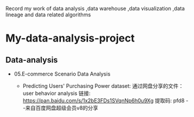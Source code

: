Record my work of data analysis ,data warehouse ,data visualization ,data lineage and data related algorithms
# My-data-analysis-project
## Data-analysis
- 05.E-commerce Scenario Data Analysis

  - Predicting Users' Purchasing Power
  dataset: 通过网盘分享的文件：user behavior analysis
链接: https://pan.baidu.com/s/1x2bE3FDs1SVqnNp6h0u9Xg 提取码: pfd8 
--来自百度网盘超级会员v8的分享